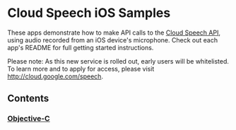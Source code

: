 # Cloud Speech iOS Samples

These apps demonstrate how to make API calls to the [Cloud Speech API](https://cloud.google.com/speech/), using audio recorded from an iOS device's microphone. Check out each app's README for full getting started instructions.

Please note: As this new service is rolled out, early users will be whitelisted. To learn more and to apply for access, please visit http://cloud.google.com/speech.

## Contents

### [Objective-C](Objective-C)

